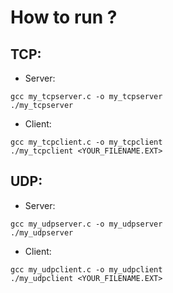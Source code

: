 # How to run ?

## TCP:
- Server:
```
gcc my_tcpserver.c -o my_tcpserver
./my_tcpserver
```

- Client:
```
gcc my_tcpclient.c -o my_tcpclient 
./my_tcpclient <YOUR_FILENAME.EXT>
```

## UDP: 
- Server:
```
gcc my_udpserver.c -o my_udpserver
./my_udpserver
```

- Client:
```
gcc my_udpclient.c -o my_udpclient 
./my_udpclient <YOUR_FILENAME.EXT>
```